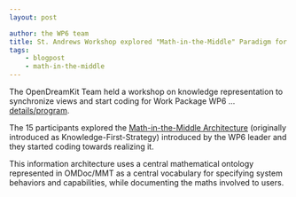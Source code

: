 ```yaml
---
layout: post

author: the WP6 team
title: St. Andrews Workshop explored "Math-in-the-Middle" Paradigm for Integration
tags:
    - blogpost
    - math-in-the-middle
---
```

The OpenDreamKit Team held a workshop on knowledge representation to synchronize views and
start coding for Work Package WP6
... [details/program](http://opendreamkit.org/2015/12/08/WP6StAndrewsMeeting/).

The 15 participants explored the
[Math-in-the-Middle Architecture](/meetings/2016-01-25-DKS/Kohlhase_slides.pdf)
(originally introduced as Knowledge-First-Strategy) introduced by the WP6 leader and they
started coding towards realizing it.

This information architecture uses a central mathematical ontology represented in
OMDoc/MMT as a central vocabulary for specifying system behaviors and capabilities, while
documenting the maths involved to users.


